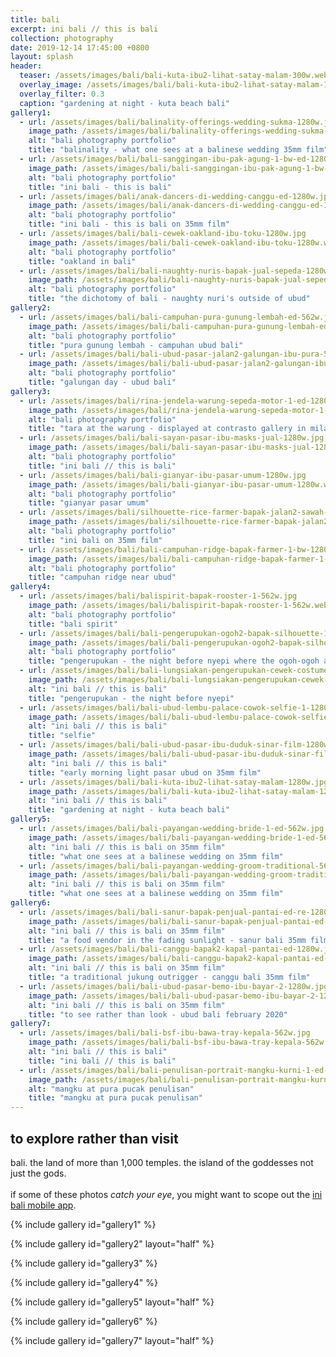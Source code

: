 ```yaml
---
title: bali
excerpt: ini bali // this is bali
collection: photography
date: 2019-12-14 17:45:00 +0800
layout: splash
header:
  teaser: /assets/images/bali/bali-kuta-ibu2-lihat-satay-malam-300w.webp
  overlay_image: /assets/images/bali/bali-kuta-ibu2-lihat-satay-malam-1280w.webp
  overlay_filter: 0.3
  caption: "gardening at night - kuta beach bali"
gallery1:
  - url: /assets/images/bali/balinality-offerings-wedding-sukma-1280w.jpg
    image_path: /assets/images/bali/balinality-offerings-wedding-sukma-1280w.webp
    alt: "bali photography portfolio"
    title: "balinality - what one sees at a balinese wedding 35mm film"
  - url: /assets/images/bali/bali-sanggingan-ibu-pak-agung-1-bw-ed-1280w.jpg
    image_path: /assets/images/bali/bali-sanggingan-ibu-pak-agung-1-bw-ed-1280w.webp
    alt: "bali photography portfolio"
    title: "ini bali - this is bali"
  - url: /assets/images/bali/anak-dancers-di-wedding-canggu-ed-1280w.jpg
    image_path: /assets/images/bali/anak-dancers-di-wedding-canggu-ed-1280w.webp
    alt: "bali photography portfolio"
    title: "ini bali - this is bali on 35mm film"
  - url: /assets/images/bali/bali-cewek-oakland-ibu-toku-1280w.jpg
    image_path: /assets/images/bali/bali-cewek-oakland-ibu-toku-1280w.webp
    alt: "bali photography portfolio"
    title: "oakland in bali"
  - url: /assets/images/bali/bali-naughty-nuris-bapak-jual-sepeda-1280w.jpg
    image_path: /assets/images/bali/bali-naughty-nuris-bapak-jual-sepeda-1280w.webp
    alt: "bali photography portfolio"
    title: "the dichotomy of bali - naughty nuri's outside of ubud"
gallery2:
  - url: /assets/images/bali/bali-campuhan-pura-gunung-lembah-ed-562w.jpg
    image_path: /assets/images/bali/bali-campuhan-pura-gunung-lembah-ed-562w.webp
    alt: "bali photography portfolio"
    title: "pura gunung lembah - campuhan ubud bali"
  - url: /assets/images/bali/bali-ubud-pasar-jalan2-galungan-ibu-pura-562w.jpg
    image_path: /assets/images/bali/bali-ubud-pasar-jalan2-galungan-ibu-pura-562w.webp
    alt: "bali photography portfolio"
    title: "galungan day - ubud bali"
gallery3:
  - url: /assets/images/bali/rina-jendela-warung-sepeda-motor-1-ed-1280w.jpg
    image_path: /assets/images/bali/rina-jendela-warung-sepeda-motor-1-ed-1280w.webp
    alt: "bali photography portfolio"
    title: "tara at the warung - displayed at contrasto gallery in milan italy"
  - url: /assets/images/bali/bali-sayan-pasar-ibu-masks-jual-1280w.jpg
    image_path: /assets/images/bali/bali-sayan-pasar-ibu-masks-jual-1280w.webp
    alt: "bali photography portfolio"
    title: "ini bali // this is bali"
  - url: /assets/images/bali/bali-gianyar-ibu-pasar-umum-1280w.jpg
    image_path: /assets/images/bali/bali-gianyar-ibu-pasar-umum-1280w.webp
    alt: "bali photography portfolio"
    title: "gianyar pasar umum"
  - url: /assets/images/bali/silhouette-rice-farmer-bapak-jalan2-sawah-1280w.jpg
    image_path: /assets/images/bali/silhouette-rice-farmer-bapak-jalan2-sawah-1280w.webp
    alt: "bali photography portfolio"
    title: "ini bali on 35mm film"
  - url: /assets/images/bali/bali-campuhan-ridge-bapak-farmer-1-bw-1280.jpg
    image_path: /assets/images/bali/bali-campuhan-ridge-bapak-farmer-1-bw-1280.webp
    alt: "bali photography portfolio"
    title: "campuhan ridge near ubud"
gallery4:
  - url: /assets/images/bali/balispirit-bapak-rooster-1-562w.jpg
    image_path: /assets/images/bali/balispirit-bapak-rooster-1-562w.webp
    alt: "bali photography portfolio"
    title: "bali spirit"
  - url: /assets/images/bali/bali-pengerupukan-ogoh2-bapak-silhouette-1-bw-562w.jpg
    image_path: /assets/images/bali/bali-pengerupukan-ogoh2-bapak-silhouette-1-bw-562w.webp
    alt: "bali photography portfolio"
    title: "pengerupukan - the night before nyepi where the ogoh-ogoh are let loose"
  - url: /assets/images/bali/bali-lungsiakan-pengerupukan-cewek-costume-1-bw-1280w.jpg
    image_path: /assets/images/bali/bali-lungsiakan-pengerupukan-cewek-costume-1-bw-1280w.webp
    alt: "ini bali // this is bali"
    title: "pengerupukan - the night before nyepi"
  - url: /assets/images/bali/bali-ubud-lembu-palace-cowok-selfie-1-1280w.jpg
    image_path: /assets/images/bali/bali-ubud-lembu-palace-cowok-selfie-1-1280w.webp
    alt: "ini bali // this is bali"
    title: "selfie"
  - url: /assets/images/bali/bali-ubud-pasar-ibu-duduk-sinar-film-1280w.jpg
    image_path: /assets/images/bali/bali-ubud-pasar-ibu-duduk-sinar-film-1280w.webp
    alt: "ini bali // this is bali"
    title: "early morning light pasar ubud on 35mm film"
  - url: /assets/images/bali/bali-kuta-ibu2-lihat-satay-malam-1280w.jpg
    image_path: /assets/images/bali/bali-kuta-ibu2-lihat-satay-malam-1280w.webp
    alt: "ini bali // this is bali"
    title: "gardening at night - kuta beach bali"
gallery5:
  - url: /assets/images/bali/bali-payangan-wedding-bride-1-ed-562w.jpg
    image_path: /assets/images/bali/bali-payangan-wedding-bride-1-ed-562w.webp
    alt: "ini bali // this is bali on 35mm film"
    title: "what one sees at a balinese wedding on 35mm film"
  - url: /assets/images/bali/bali-payangan-wedding-groom-traditional-562w.jpg
    image_path: /assets/images/bali/bali-payangan-wedding-groom-traditional-562w.webp
    alt: "ini bali // this is bali on 35mm film"
    title: "what one sees at a balinese wedding on 35mm film"
gallery6:
  - url: /assets/images/bali/bali-sanur-bapak-penjual-pantai-ed-re-1280w.jpg
    image_path: /assets/images/bali/bali-sanur-bapak-penjual-pantai-ed-re-1280w.webp
    alt: "ini bali // this is bali on 35mm film"
    title: "a food vendor in the fading sunlight - sanur bali 35mm film"
  - url: /assets/images/bali/bali-canggu-bapak2-kapal-pantai-ed-1280w.jpg
    image_path: /assets/images/bali/bali-canggu-bapak2-kapal-pantai-ed-1280w.webp
    alt: "ini bali // this is bali on 35mm film"
    title: "a traditional jukung outrigger - canggu bali 35mm film"
  - url: /assets/images/bali/bali-ubud-pasar-bemo-ibu-bayar-2-1280w.jpg
    image_path: /assets/images/bali/bali-ubud-pasar-bemo-ibu-bayar-2-1280w.webp
    alt: "ini bali // this is bali on 35mm film"
    title: "to see rather than look - ubud bali february 2020"
gallery7:
  - url: /assets/images/bali/bali-bsf-ibu-bawa-tray-kepala-562w.jpg
    image_path: /assets/images/bali/bali-bsf-ibu-bawa-tray-kepala-562w.webp
    alt: "ini bali // this is bali"
    title: "ini bali // this is bali"
  - url: /assets/images/bali/bali-penulisan-portrait-mangku-kurni-1-ed-562w.jpg
    image_path: /assets/images/bali/bali-penulisan-portrait-mangku-kurni-1-ed-562w.webp
    alt: "mangku at pura pucak penulisan"
    title: "mangku at pura pucak penulisan"
---
```

## to explore rather than visit

<p class="p-wrapper">
    <span class="dropcap clearfix">b</span>ali. the land of more than 1,000 temples. the island of the goddesses not just the gods. <br><br> if some of these photos <em>catch your eye</em>, you might want to scope out the <a href="https://inibali.caughtmyeye.cc">ini bali mobile app</a>.
</p>

{% include gallery id="gallery1" %}

{% include gallery id="gallery2" layout="half" %}

{% include gallery id="gallery3" %}

{% include gallery id="gallery4" %}

{% include gallery id="gallery5" layout="half" %}

{% include gallery id="gallery6" %}

{% include gallery id="gallery7" layout="half" %}